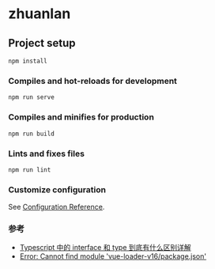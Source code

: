 # zhuanlan

## Project setup
```
npm install
```

### Compiles and hot-reloads for development
```
npm run serve
```

### Compiles and minifies for production
```
npm run build
```

### Lints and fixes files
```
npm run lint
```

### Customize configuration
See [Configuration Reference](https://cli.vuejs.org/config/).

### 参考

* [Typescript 中的 interface 和 type 到底有什么区别详解](https://www.jb51.net/article/163299.htm)
* [Error: Cannot find module 'vue-loader-v16/package.json'](https://stackoverflow.com/questions/63504594/error-cannot-find-module-vue-loader-v16-package-json)
